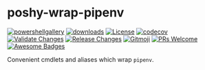 # poshy-wrap-pipenv

[![powershellgallery](https://img.shields.io/powershellgallery/v/poshy-wrap-pipenv.svg)](https://www.powershellgallery.com/packages/poshy-wrap-pipenv)
[![downloads](https://img.shields.io/powershellgallery/dt/poshy-wrap-pipenv.svg)](https://www.powershellgallery.com/packages/poshy-wrap-pipenv)
[![License](https://img.shields.io/github/license/pwshrc/poshy-wrap-pipenv)](./LICENSE.txt)
[![codecov](https://codecov.io/gh/pwshrc/poshy-wrap-pipenv/branch/main/graph/badge.svg)](https://codecov.io/gh/pwshrc/poshy-wrap-pipenv)
[![Validate Changes](https://github.com/pwshrc/poshy-wrap-pipenv/actions/workflows/validate.yml/badge.svg)](https://github.com/pwshrc/poshy-wrap-pipenv/actions/workflows/validate.yml)
[![Release Changes](https://github.com/pwshrc/poshy-wrap-pipenv/actions/workflows/release.yml/badge.svg)](https://github.com/pwshrc/poshy-wrap-pipenv/actions/workflows/release.yml)
[![Gitmoji](https://img.shields.io/badge/gitmoji-%20😜%20😍-FFDD67.svg?style=flat-square)](https://gitmoji.carloscuesta.me/)
[![PRs Welcome](https://img.shields.io/badge/PRs-welcome-brightgreen.svg?style=flat-square)](http://makeapullrequest.com)
[![Awesome Badges](https://img.shields.io/badge/badges-awesome-green.svg)](https://github.com/Naereen/badges)

Convenient cmdlets and aliases which wrap `pipenv`.